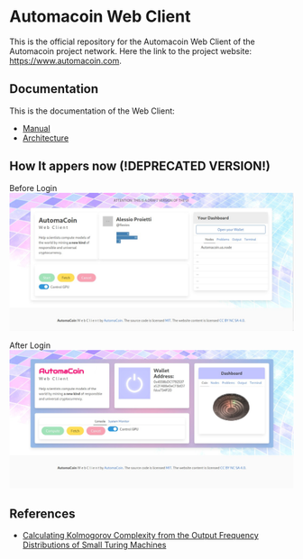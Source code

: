 # Automacoin Web Client

This is the official repository for the Automacoin Web Client of the Automacoin project network.
Here the link to the project website: https://www.automacoin.com.

## Documentation

This is the documentation of the Web Client: 

* [Manual](./documentation/manual-index.md)
* [Architecture](./documentation/architecture-index.md)

## How It appers now (!DEPRECATED VERSION!)

Before Login
![Client Automacoin Screen](./documentation/screenshot.jpeg?raw=true "Client Automacoin Screen")

After Login
![Client Automacoin Screen2](./documentation/screenshot2.jpeg?raw=true "Client Automacoin Screen2")

## References

* [Calculating Kolmogorov Complexity from the Output Frequency Distributions of Small Turing Machines](https://arxiv.org/abs/1211.1302)
